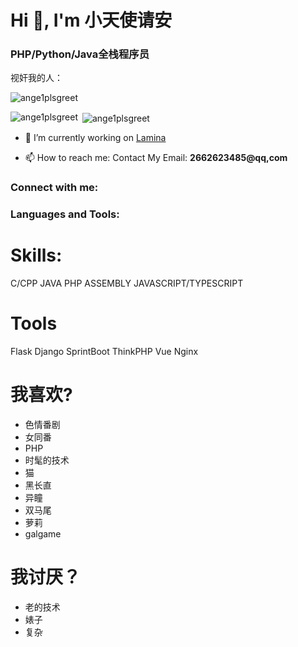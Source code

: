 <h1 align="left">Hi 👋, I'm 小天使请安</h1>
<h3 align="left">PHP/Python/Java全栈程序员</h3>

视奸我的人：
<p align="left"> <img src="https://komarev.com/ghpvc/?username=ange1plsgreet&label=Profile%20views&color=0e75b6&style=flat" alt="ange1plsgreet" /> </p>

<p><img align="left" src="https://github-readme-stats.vercel.app/api/top-langs?username=ange1plsgreet&show_icons=true&locale=en&layout=compact" alt="ange1plsgreet" /></p>
<p>&nbsp;<img align="center" src="https://github-readme-stats.vercel.app/api?username=ange1plsgreet&show_icons=true&locale=en" alt="ange1plsgreet" /></p>

- 🔭 I’m currently working on [Lamina](https://bgithub.xyz/ziyang-bai/Lamina)

- 📫 How to reach me: Contact My Email: **2662623485@qq,com**

<h3 align="left">Connect with me:</h3>
<p align="left">
</p>

<h3 align="left">Languages and Tools:</h3>

# Skills:
C/CPP
JAVA
PHP
ASSEMBLY
JAVASCRIPT/TYPESCRIPT

# Tools
Flask
Django
SprintBoot
ThinkPHP
Vue
Nginx

# 我喜欢?
- 色情番剧
- 女同番
- PHP
- 时髦的技术
- 猫
- 黑长直
- 异瞳
- 双马尾
- 萝莉
- galgame
  
# 我讨厌？
- 老的技术
- 婊子
- 复杂
